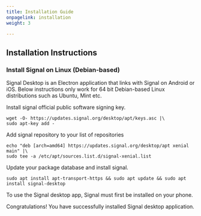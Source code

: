 ```yaml
---
title: Installation Guide
onpagelink: installation
weight: 3

---
```


Installation Instructions
-------------------------

### Install Signal on Linux (Debian-based)

Signal Desktop is an Electron application that links with Signal on Android or iOS. Below instructions only work for 64 bit Debian-based Linux distributions such as Ubuntu, Mint etc.

Install signal official public software signing key.

 ```
wget -O- https://updates.signal.org/desktop/apt/keys.asc |\
sudo apt-key add - 
```

Add signal repository to your list of repositories

 ```
echo "deb [arch=amd64] https://updates.signal.org/desktop/apt xenial main" |\
sudo tee -a /etc/apt/sources.list.d/signal-xenial.list 
```

Update your package database and install signal.

 ```
sudo apt install apt-transport-https && sudo apt update && sudo apt install signal-desktop 
```

To use the Signal desktop app, Signal must first be installed on your phone.

Congratulations! You have successfully installed Signal desktop application.